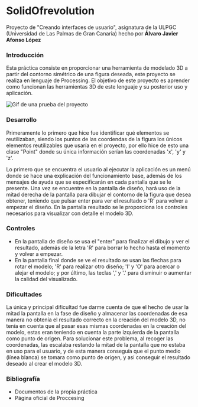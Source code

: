 # SolidOfrevolution
Proyecto de "Creando interfaces de usuario", asignatura de la ULPGC (Universidad de Las Palmas de Gran Canaria) hecho por **Álvaro Javier Afonso López**

### Introducción

Esta práctica consiste en proporcionar una herramienta de modelado 3D a partir del contorno simétrico de una figura deseada, este proyecto se realiza en lenguaje de Processing. El objetivo de este proyecto es aprender como funcionan las herramientas 3D de este lenguaje y su posterior uso y aplicación.

![Gif de una prueba del proyecto](https://github.com/AlvaroAfonso/SolidOfrevolution/blob/main/sketch_3DModel/3DModel.gif)

### Desarrollo

Primeramente lo primero que hice fue identificar qué elementos se reutilizaban, siendo los puntos de las coordendas de la figura los únicos elementos reutilizables que usaría en el proyecto, por ello hice de esto una clase "Point" donde su única información serían las coordenadas 'x', 'y' y 'z'.

Lo primero que se encuentra el usuario al ejecutar la aplicación es un menú donde se hace una explicación del funcionamiento base, además de los mensajes de ayuda que se especificarán en cada pantalla que se le presente. Una vez se encuentre en la pantalla de diseño, hará uso de la mitad derecha de la pantalla para dibujar el contorno de la figura que desea obtener, teniendo que pulsar enter para ver el resultado o 'R' para volver a empezar el diseño. En la pantalla resultado se le proporciona los controles necesarios para visualizar con detalle el modelo 3D.

### Controles

* En la pantalla de diseño se usa el "enter" para finalizar el dibujo y ver el resultado, además de la letra 'R' para borrar lo hecho hasta el momento y volver a empezar.
* En la pantalla final donde se ve el resultado se usan las flechas para rotar el modelo; 'R' para realizar otro diseño; 'I' y 'O' para acercar o alejar el modelo; y por último, las teclas ',' y '.' para disminuir o aumentar la calidad del visualizado.

### Dificultades

La única y principal dificultad fue darme cuenta de que el hecho de usar la mitad la pantalla en la fase de diseño y almacenar las coordenadas de esa manera no obtenía el resultado correcto en la creación del modelo 3D, no tenía en cuenta que al pasar esas mismas coordenadas en la creación del modelo, estas eran teniendo en cuenta la parte izquierda de la pantalla como punto de origen. Para solucionar este problema, al recoger las coordenadas, las escalaba restando la mitad de la pantalla que no estaba en uso para el usuario, y de esta manera conseguía que el punto medio (línea blanca) se tomara como punto de origen, y asi conseguir el resultado deseado al crear el modelo 3D.

### Bibliografía

* Documentos de la propia práctica
* Página oficial de Proccesing
